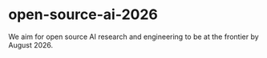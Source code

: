 # open-source-ai-2026
We aim for open source AI research and engineering to be at the frontier by August 2026. 
